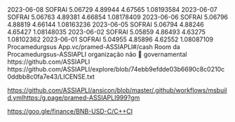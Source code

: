 <markets xmlns:xsi="http://www.w3.org/2001/XMLSchema-instance" xsi:noNamespaceSchemaLocation="https://markets.newyorkfed.org/static/schema/referencerates.xsd">
<rates>
<rate>
<effectiveDate>2023-06-08</effectiveDate>
<type>SOFRAI</type>
<average30day>5.06729</average30day>
<average90day>4.89944</average90day>
<average180day>4.67565</average180day>
<index>1.08193584</index>
<revisionIndicator/>
</rate>
<rate>
<effectiveDate>2023-06-07</effectiveDate>
<type>SOFRAI</type>
<average30day>5.06763</average30day>
<average90day>4.89381</average90day>
<average180day>4.66854</average180day>
<index>1.08178409</index>
<revisionIndicator/>
</rate>
<rate>
<effectiveDate>2023-06-06</effectiveDate>
<type>SOFRAI</type>
<average30day>5.06796</average30day>
<average90day>4.88819</average90day>
<average180day>4.66144</average180day>
<index>1.08163236</index>
<revisionIndicator/>
</rate>
<rate>
<effectiveDate>2023-06-05</effectiveDate>
<type>SOFRAI</type>
<average30day>5.06794</average30day>
<average90day>4.88246</average90day>
<average180day>4.65427</average180day>
<index>1.08148035</index>
<revisionIndicator/>
</rate>
<rate>
<effectiveDate>2023-06-02</effectiveDate>
<type>SOFRAI</type>
<average30day>5.05859</average30day>
<average90day>4.86493</average90day>
<average180day>4.63275</average180day>
<index>1.08102362</index>
<revisionIndicator/>
</rate>
<rate>
<effectiveDate>2023-06-01</effectiveDate>
<type>SOFRAI</type>
<average30day>5.04955</average30day>
<average90day>4.85896</average90day>
<average180day>4.62552</average180day>
<index>1.08087109</index>
<revisionIndicator/>
</rate>
</rates>
</markets> Procamedurgsus
App.vc/pramed-ASSIAPLI#/cash Room da Procamedurgsus-ASSIAPLI organização não 🚫 governamental https://github.com/ASSIAPLI https://github.com/ASSIAPLI/explore/blob/74ebb9efdde03b6690c8c0210c0ddbb8c0fa7e43/LICENSE.txt 

https://github.com/ASSIAPLI/ansicon/blob/master/.github/workflows/msbuild.ymlhttps:/g.page/pramed-ASSIAPLI999?gm 

https://goo.gle/finance/BNB-USD-C/C++CI



